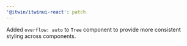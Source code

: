 ```yaml
---
'@itwin/itwinui-react': patch
---
```


Added `overflow: auto` to `Tree` component to provide more consistent styling across components.
